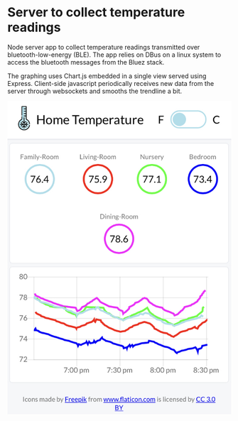 # Server to collect temperature readings

Node server app to collect temperature readings transmitted over bluetooth-low-energy (BLE). The app relies on DBus on a linux system to access the bluetooth messages from the Bluez stack. 

The graphing uses Chart.js embedded in a single view served using Express. Client-side javascript periodically receives new data from the server through websockets and smooths the trendline a bit. 

![screenshot](https://github.com/immanuel/tempnet/blob/master/screenshot.jpg?raw=true)
